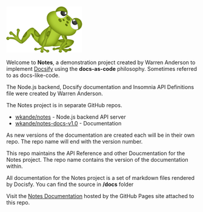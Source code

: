 # Notes

<img src="docs/assets/frog.png" alt="drawing" style="width:200px;margin-top:-80px;"/>


Welcome to **Notes**, a demonstration project created by Warren Anderson to implement [Docsify](https://docsify.js.org) using the **docs-as-code** philosophy. Sometimes referred to as docs-like-code.

The Node.js backend, Docsify documentation and Insomnia API Definitions file were created by Warren Anderson.

The Notes project is in separate GitHub repos.

- [wkande/notes](https://www.github.com/wkande/notes) - Node.js backend API server
- [wkande/notes-docs-v1.0](https://www.github.com/wkande/notes-docs-v1.0) - Documentation

As new versions of the documentation are created each will be in their own repo. The repo name will end with the version number.

This repo maintains the API Reference and other Doucmentation for the Notes project. The repo name contains the version of the documentation within.

All documentation for the Notes project is a set of markdown files rendered by Docisfy. You can find the source in **/docs** folder

Visit the [Notes Documentation](https://wkande.github.io/notes-docs-v1.0) hosted by the GitHub Pages site attached to this repo.
